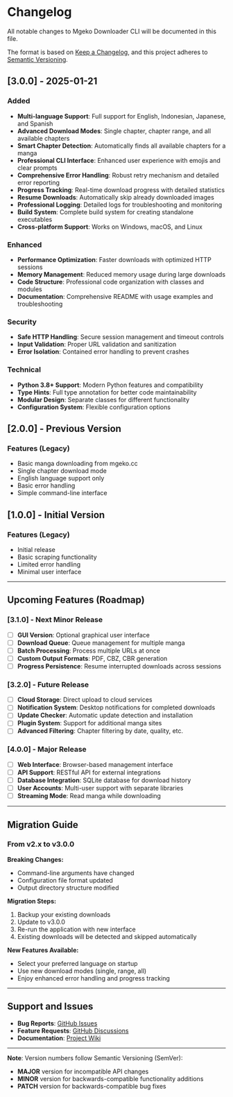 # Changelog

All notable changes to Mgeko Downloader CLI will be documented in this file.

The format is based on [Keep a Changelog](https://keepachangelog.com/en/1.0.0/),
and this project adheres to [Semantic Versioning](https://semver.org/spec/v2.0.0.html).

## [3.0.0] - 2025-01-21

### Added
- **Multi-language Support**: Full support for English, Indonesian, Japanese, and Spanish
- **Advanced Download Modes**: Single chapter, chapter range, and all available chapters
- **Smart Chapter Detection**: Automatically finds all available chapters for a manga
- **Professional CLI Interface**: Enhanced user experience with emojis and clear prompts
- **Comprehensive Error Handling**: Robust retry mechanism and detailed error reporting
- **Progress Tracking**: Real-time download progress with detailed statistics
- **Resume Downloads**: Automatically skip already downloaded images
- **Professional Logging**: Detailed logs for troubleshooting and monitoring
- **Build System**: Complete build system for creating standalone executables
- **Cross-platform Support**: Works on Windows, macOS, and Linux

### Enhanced
- **Performance Optimization**: Faster downloads with optimized HTTP sessions
- **Memory Management**: Reduced memory usage during large downloads
- **Code Structure**: Professional code organization with classes and modules
- **Documentation**: Comprehensive README with usage examples and troubleshooting

### Security
- **Safe HTTP Handling**: Secure session management and timeout controls
- **Input Validation**: Proper URL validation and sanitization
- **Error Isolation**: Contained error handling to prevent crashes

### Technical
- **Python 3.8+ Support**: Modern Python features and compatibility
- **Type Hints**: Full type annotation for better code maintainability
- **Modular Design**: Separate classes for different functionality
- **Configuration System**: Flexible configuration options

## [2.0.0] - Previous Version

### Features (Legacy)
- Basic manga downloading from mgeko.cc
- Single chapter download mode
- English language support only
- Basic error handling
- Simple command-line interface

## [1.0.0] - Initial Version

### Features (Legacy)
- Initial release
- Basic scraping functionality
- Limited error handling
- Minimal user interface

---

## Upcoming Features (Roadmap)

### [3.1.0] - Next Minor Release
- [ ] **GUI Version**: Optional graphical user interface
- [ ] **Download Queue**: Queue management for multiple manga
- [ ] **Batch Processing**: Process multiple URLs at once
- [ ] **Custom Output Formats**: PDF, CBZ, CBR generation
- [ ] **Progress Persistence**: Resume interrupted downloads across sessions

### [3.2.0] - Future Release
- [ ] **Cloud Storage**: Direct upload to cloud services
- [ ] **Notification System**: Desktop notifications for completed downloads
- [ ] **Update Checker**: Automatic update detection and installation
- [ ] **Plugin System**: Support for additional manga sites
- [ ] **Advanced Filtering**: Chapter filtering by date, quality, etc.

### [4.0.0] - Major Release
- [ ] **Web Interface**: Browser-based management interface
- [ ] **API Support**: RESTful API for external integrations
- [ ] **Database Integration**: SQLite database for download history
- [ ] **User Accounts**: Multi-user support with separate libraries
- [ ] **Streaming Mode**: Read manga while downloading

---

## Migration Guide

### From v2.x to v3.0.0

**Breaking Changes:**
- Command-line arguments have changed
- Configuration file format updated
- Output directory structure modified

**Migration Steps:**
1. Backup your existing downloads
2. Update to v3.0.0
3. Re-run the application with new interface
4. Existing downloads will be detected and skipped automatically

**New Features Available:**
- Select your preferred language on startup
- Use new download modes (single, range, all)
- Enjoy enhanced error handling and progress tracking

---

## Support and Issues

- **Bug Reports**: [GitHub Issues](https://github.com/ibrayoga0/mgeko-downloader/issues)
- **Feature Requests**: [GitHub Discussions](https://github.com/ibrayoga0/mgeko-downloader/discussions)
- **Documentation**: [Project Wiki](https://github.com/ibrayoga0/mgeko-downloader/wiki)

---

**Note**: Version numbers follow Semantic Versioning (SemVer):
- **MAJOR** version for incompatible API changes
- **MINOR** version for backwards-compatible functionality additions
- **PATCH** version for backwards-compatible bug fixes
